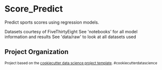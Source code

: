 Score_Predict
==============================

Predict sports scores using regression models.

Datasets courtesy of FiveThirtyEight
See 'notebooks' for all model information and results
See 'data/raw' to look at all datasets used

Project Organization
------------

<p><small>Project based on the <a target="_blank" href="https://drivendata.github.io/cookiecutter-data-science/">cookiecutter data science project template</a>. #cookiecutterdatascience</small></p>

